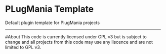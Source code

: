 PLugMania Template
===========
Default plugin template for PlugMania projects

-----------------------

#About
This code is currently licensed under GPL v3 but is subject to change and all projects from this code may use any liscence and are not limited to GPL v3.